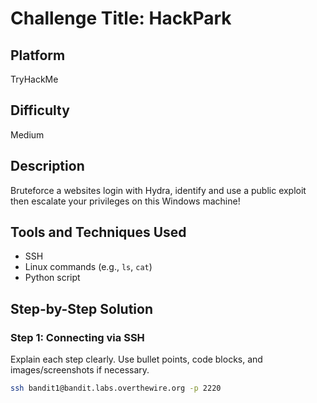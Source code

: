 # Challenge Title: HackPark

## Platform
TryHackMe

## Difficulty
Medium

## Description
Bruteforce a websites login with Hydra, identify and use a public exploit then escalate your privileges on this Windows machine!

## Tools and Techniques Used
- SSH
- Linux commands (e.g., `ls`, `cat`)
- Python script

## Step-by-Step Solution

### Step 1: Connecting via SSH
Explain each step clearly. Use bullet points, code blocks, and images/screenshots if necessary.

```bash
ssh bandit1@bandit.labs.overthewire.org -p 2220
